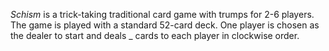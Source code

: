 *Schism* is a trick-taking traditional card game with trumps for 2-6 players.  The game is played with a standard 52-card deck.  One player is chosen as the dealer to start and deals _ cards to each player in clockwise order.